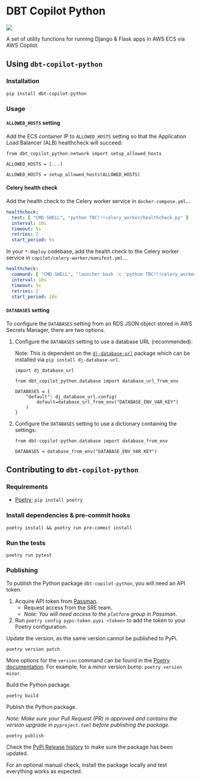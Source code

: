 # DBT Copilot Python

![](https://codebuild.eu-west-2.amazonaws.com/badges?uuid=eyJlbmNyeXB0ZWREYXRhIjoiTG41bUNVdHN1b3NRS0hTYUlmMktLbnNNQzEyTlpMRDBlYlZiV1ZjNnl4b3dyMXl0R3VIUEVIbGVnYVJWbHd0OVZndVhURFpnckp5dWx0R0llMVpHUktzPSIsIml2UGFyYW1ldGVyU3BlYyI6ImthS3RRRUtOYkljSUVVUHMiLCJtYXRlcmlhbFNldFNlcmlhbCI6MX0%3D&branch=main)

A set of utility functions for running Django & Flask apps in AWS ECS via AWS Copilot.

## Using `dbt-copilot-python`

### Installation

```
pip install dbt-copilot-python
```

### Usage

#### `ALLOWED_HOSTS` setting

Add the ECS container IP to `ALLOWED_HOSTS` setting so that the Application Load Balancer (ALB) healthcheck will succeed:

```
from dbt_copilot_python.network import setup_allowed_hosts

ALLOWED_HOSTS = [...]

ALLOWED_HOSTS = setup_allowed_hosts(ALLOWED_HOSTS)
```

#### Celery health check

Add the health check to the Celery worker service in `docker-compose.yml`...

```yaml
healthcheck:
  test: [ "CMD-SHELL", "python TBC!!!celery_worker/healthcheck.py" ]
  interval: 10s
  timeout: 5s
  retries: 2
  start_period: 5s
```

In your `*-deploy` codebase, add the health check to the Celery worker service in `copilot/celery-worker/manifest.yml`...

```yaml
healthcheck:
  command: [ "CMD-SHELL", "launcher bash -c 'python TBC!!!celery_worker/healthcheck.py'" ]
  interval: 10s
  timeout: 5s
  retries: 2
  start_period: 10s
```

#### `DATABASES` setting

To configure the `DATABASES` setting from an RDS JSON object stored in AWS Secrets Manager, there are two options.

1. Configure the `DATABASES` setting to use a database URL (recommended):

    Note: This is dependent on the [`dj-database-url`](https://pypi.org/project/dj-database-url/) package which can be installed via `pip install dj-database-url`.

    ```
    import dj_database_url

    from dbt_copilot_python.database import database_url_from_env
   
    DATABASES = {
        "default": dj_database_url.config(
            default=database_url_from_env("DATABASE_ENV_VAR_KEY")
        )
    }
    ```

2. Configure the `DATABASES` setting to use a dictionary containing the settings:

    ```
    from dbt-copilot-python.database import database_from_env

    DATABASES = database_from_env("DATABASE_ENV_VAR_KEY")
    ```

## Contributing to `dbt-copilot-python`

### Requirements

- [Poetry](https://python-poetry.org/); `pip install poetry`

### Install dependencies & pre-commit hooks

```
poetry install && poetry run pre-commit install
```

### Run the tests

```
poetry run pytest
```

### Publishing

To publish the Python package `dbt-copilot-python`, you will need an API token.

1. Acquire API token from [Passman](https://passman.ci.uktrade.digital/secret/cc82a3f7-ddfa-4312-ab56-1ff8528dadc8/).
   - Request access from the SRE team.
   - _Note: You will need access to the `platform` group in Passman._
2. Run `poetry config pypi-token.pypi <token>` to add the token to your Poetry configuration.

Update the version, as the same version cannot be published to PyPi.

```
poetry version patch
```

More options for the `version` command can be found in the [Poetry documentation](https://python-poetry.org/docs/cli/#version). For example, for a minor version bump: `poetry version minor`.

Build the Python package.

```
poetry build
```

Publish the Python package.

_Note: Make sure your Pull Request (PR) is approved and contains the version upgrade in `pyproject.toml` before publishing the package._

```
poetry publish
```

Check the [PyPi Release history](https://pypi.org/project/dbt-copilot-python/#history) to make sure the package has been updated.

For an optional manual check, install the package locally and test everything works as expected.

